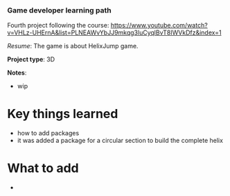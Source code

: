 ### Game developer learning path

Fourth project following the course: https://www.youtube.com/watch?v=VHLz-UHErnA&list=PLNEAWvYbJJ9mkqg3luCyqlBvT8IWVkDfz&index=1

_Resume_: The game is about HelixJump game.

__Project type__: 3D 

__Notes__:
 - wip

# Key things learned
 - how to add packages
  - it was added a package for a circular section to build the complete helix

# What to add
 - 
